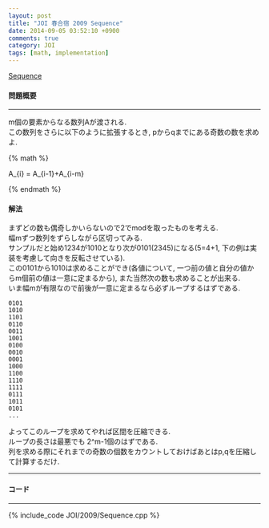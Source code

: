 ```yaml
---
layout: post
title: "JOI 春合宿 2009 Sequence"
date: 2014-09-05 03:52:10 +0900
comments: true
category: JOI
tags: [math, implementation]
---
```


[Sequence](http://joisc2009.contest.atcoder.jp/tasks/joisc2009_sequence)

#### 問題概要

****

m個の要素からなる数列Aが渡される.  
この数列をさらに以下のように拡張するとき, pからqまでにある奇数の数を求めよ.  


{% math %}

A_{i} = A_{i-1}+A_{i-m}

{% endmath %}


#### 解法

まずどの数も偶奇しかいらないので2でmodを取ったものを考える.  
幅mずつ数列をずらしながら区切ってみる.  
サンプルだと始め1234が1010となり次が0101(2345)になる(5=4+1, 下の例は実装を考慮して向きを反転させている).  
この0101から1010は求めることができ(各値について, 一つ前の値と自分の値からm個前の値は一意に定まるから), また当然次の数も求めることが出来る.  
いま幅mが有限なので前後が一意に定まるなら必ずループするはずである.  


```
0101
1010
1101
0110
0011
1001
0100
0010
0001
1000
1100
1110
1111
0111
1011
0101
...

```

よってこのループを求めてやれば区間を圧縮できる.  
ループの長さは最悪でも 2^m-1個のはずである.  
列を求める際にそれまでの奇数の個数をカウントしておけばあとはp,qを圧縮して計算するだけ.

****

#### コード

****

{% include_code JOI/2009/Sequence.cpp %}
